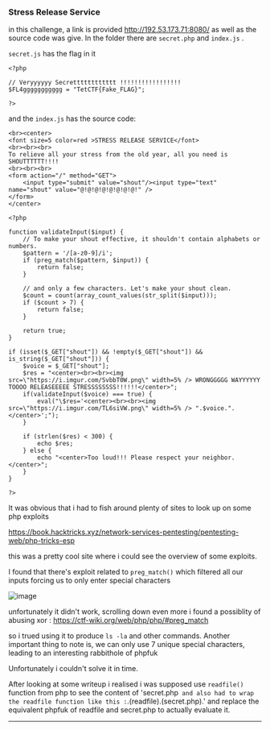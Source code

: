 ### Stress Release Service

in this challenge, a link is provided http://192.53.173.71:8080/  as well as the source code was  give. In the folder there are `secret.php` and `index.js` .

`secret.js` has the flag in it 

```
<?php 

// Veryyyyyy Secretttttttttttt !!!!!!!!!!!!!!!!!
$FL4ggggggggggg = "TetCTF{Fake_FLAG}";

?>
```

and the `index.js` has the source code:

```
<br><center>
<font size=5 color=red >STRESS RELEASE SERVICE</font>
<br><br><br>
To relieve all your stress from the old year, all you need is SHOUTTTTTT!!!!
<br><br><br>
<form action="/" method="GET">
	<input type="submit" value="shout"/><input type="text" name="shout" value="@!@!@!@!@!@!@!@!" />
</form>
</center>

<?php

function validateInput($input) {
    // To make your shout effective, it shouldn't contain alphabets or numbers.
    $pattern = '/[a-z0-9]/i';
    if (preg_match($pattern, $input)) {
        return false;
    } 

    // and only a few characters. Let's make your shout clean.
	$count = count(array_count_values(str_split($input)));
	if ($count > 7) {
		return false;
	}

	return true;
}

if (isset($_GET["shout"]) && !empty($_GET["shout"]) && is_string($_GET["shout"])) {
	$voice = $_GET["shout"];
	$res = "<center><br><br><img src=\"https://i.imgur.com/SvbbT0W.png\" width=5% /> WRONGGGGG WAYYYYYY TOOOO RELEASEEEEE STRESSSSSSSS!!!!!!</center>";
	if(validateInput($voice) === true) {
		eval("\$res='<center><br><br><img src=\"https://i.imgur.com/TL6siVW.png\" width=5% /> ".$voice.".</center>';");
	}

	if (strlen($res) < 300) {
		echo $res;
	} else {
		echo "<center>Too loud!!! Please respect your neighbor.</center>";
	}
} 

?>
```

It was obvious that i had to fish around plenty of sites to look up on some php exploits

https://book.hacktricks.xyz/network-services-pentesting/pentesting-web/php-tricks-esp

this was a pretty cool site where i could see the overview of some exploits.

I found that there's exploit related to `preg_match()` which filtered all our inputs forcing us to only enter special characters

![image](https://github.com/oxo-crab/tetctf/assets/111520157/04615f7c-737f-425b-b2cd-9f8f8badb988)

unfortunately it didn't work, scrolling down even more i found a possiblity of abusing xor : https://ctf-wiki.org/web/php/php/#preg_match

so i trued using it to produce `ls -la` and other commands. Another important thing to note is, we can only use 7 unique special characters, leading to an interesting rabbithole of phpfuk

Unfortunately i couldn't solve it in time.

After looking at some writeup i realised i was supposed use `readfile()` function from php to see the content of 'secret.php` 
and also had to wrap the readfile function like this : `.(readfile).(secret.php).' and replace the equivalent phpfuk of readfile and secret.php to actually evaluate it.

---









